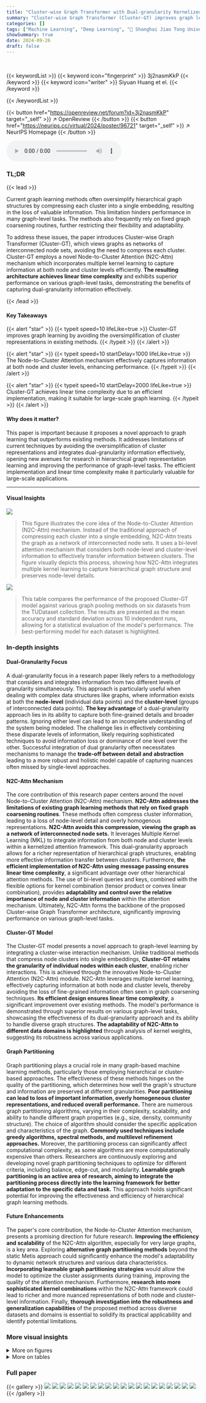 ```yaml
---
title: "Cluster-wise Graph Transformer with Dual-granularity Kernelized Attention"
summary: "Cluster-wise Graph Transformer (Cluster-GT) improves graph learning by using a novel Node-to-Cluster Attention mechanism that leverages multiple kernel learning to capture node and cluster-level infor..."
categories: []
tags: ["Machine Learning", "Deep Learning", "🏢 Shanghai Jiao Tong University",]
showSummary: true
date: 2024-09-26
draft: false
---
```


<br>

{{< keywordList >}}
{{< keyword icon="fingerprint" >}} 3j2nasmKkP {{< /keyword >}}
{{< keyword icon="writer" >}} Siyuan Huang et el. {{< /keyword >}}
 
{{< /keywordList >}}

{{< button href="https://openreview.net/forum?id=3j2nasmKkP" target="_self" >}}
↗ OpenReview
{{< /button >}}
{{< button href="https://neurips.cc/virtual/2024/poster/96721" target="_self" >}}
↗ NeurIPS Homepage
{{< /button >}}


<audio controls>
    <source src="https://ai-paper-reviewer.com/3j2nasmKkP/podcast.wav" type="audio/wav">
    Your browser does not support the audio element.
</audio>


### TL;DR


{{< lead >}}

Current graph learning methods often oversimplify hierarchical graph structures by compressing each cluster into a single embedding, resulting in the loss of valuable information. This limitation hinders performance in many graph-level tasks.  The methods also frequently rely on fixed graph coarsening routines, further restricting their flexibility and adaptability.

To address these issues, the paper introduces Cluster-wise Graph Transformer (Cluster-GT), which views graphs as networks of interconnected node sets, avoiding the need to compress each cluster. Cluster-GT employs a novel Node-to-Cluster Attention (N2C-Attn) mechanism which incorporates multiple kernel learning to capture information at both node and cluster levels efficiently.  **The resulting architecture achieves linear time complexity** and exhibits superior performance on various graph-level tasks, demonstrating the benefits of capturing dual-granularity information effectively.

{{< /lead >}}


#### Key Takeaways

{{< alert "star" >}}
{{< typeit speed=10 lifeLike=true >}} Cluster-GT improves graph learning by avoiding the oversimplification of cluster representations in existing methods. {{< /typeit >}}
{{< /alert >}}

{{< alert "star" >}}
{{< typeit speed=10 startDelay=1000 lifeLike=true >}} The Node-to-Cluster Attention mechanism effectively captures information at both node and cluster levels, enhancing performance. {{< /typeit >}}
{{< /alert >}}

{{< alert "star" >}}
{{< typeit speed=10 startDelay=2000 lifeLike=true >}} Cluster-GT achieves linear time complexity due to an efficient implementation, making it suitable for large-scale graph learning. {{< /typeit >}}
{{< /alert >}}

#### Why does it matter?
This paper is important because it proposes a novel approach to graph learning that outperforms existing methods.  It addresses limitations of current techniques by avoiding the oversimplification of cluster representations and integrates dual-granularity information effectively, opening new avenues for research in hierarchical graph representation learning and improving the performance of graph-level tasks.  The efficient implementation and linear time complexity make it particularly valuable for large-scale applications.

------
#### Visual Insights



![](https://ai-paper-reviewer.com/3j2nasmKkP/figures_3_1.jpg)

> This figure illustrates the core idea of the Node-to-Cluster Attention (N2C-Attn) mechanism.  Instead of the traditional approach of compressing each cluster into a single embedding, N2C-Attn treats the graph as a network of interconnected node sets.  It uses a bi-level attention mechanism that considers both node-level and cluster-level information to effectively transfer information between clusters.  The figure visually depicts this process, showing how N2C-Attn integrates multiple kernel learning to capture hierarchical graph structure and preserves node-level details.





![](https://ai-paper-reviewer.com/3j2nasmKkP/tables_7_1.jpg)

> This table compares the performance of the proposed Cluster-GT model against various graph pooling methods on six datasets from the TUDataset collection.  The results are presented as the mean accuracy and standard deviation across 10 independent runs, allowing for a statistical evaluation of the model's performance. The best-performing model for each dataset is highlighted.





### In-depth insights


#### Dual-Granularity Focus
A dual-granularity focus in a research paper likely refers to a methodology that considers and integrates information from two different levels of granularity simultaneously.  This approach is particularly useful when dealing with complex data structures like graphs, where information exists at both the **node-level** (individual data points) and the **cluster-level** (groups of interconnected data points).  **The key advantage** of a dual-granularity approach lies in its ability to capture both fine-grained details and broader patterns. Ignoring either level can lead to an incomplete understanding of the system being modeled.  The challenge lies in effectively combining these disparate levels of information, likely requiring sophisticated techniques to avoid information loss or dominance of one level over the other.  Successful integration of dual granularity often necessitates mechanisms to manage the **trade-off between detail and abstraction** leading to a more robust and holistic model capable of capturing nuances often missed by single-level approaches.

#### N2C-Attn Mechanism
The core contribution of this research paper centers around the novel Node-to-Cluster Attention (N2C-Attn) mechanism.  **N2C-Attn addresses the limitations of existing graph learning methods that rely on fixed graph coarsening routines**. These methods often compress cluster information, leading to a loss of node-level detail and overly homogenous representations.  **N2C-Attn avoids this compression, viewing the graph as a network of interconnected node sets.**  It leverages Multiple Kernel Learning (MKL) to integrate information from both node and cluster levels within a kernelized attention framework. This dual-granularity approach allows for a richer representation of hierarchical graph structures, enabling more effective information transfer between clusters.  Furthermore, **the efficient implementation of N2C-Attn using message passing ensures linear time complexity**, a significant advantage over other hierarchical attention methods.  The use of bi-level queries and keys, combined with the flexible options for kernel combination (tensor product or convex linear combination), provides **adaptability and control over the relative importance of node and cluster information** within the attention mechanism.  Ultimately, N2C-Attn forms the backbone of the proposed Cluster-wise Graph Transformer architecture, significantly improving performance on various graph-level tasks.

#### Cluster-GT Model
The Cluster-GT model presents a novel approach to graph-level learning by integrating a cluster-wise interaction mechanism.  Unlike traditional methods that compress node clusters into single embeddings, **Cluster-GT retains the granularity of individual nodes within each cluster**, enabling richer interactions. This is achieved through the innovative Node-to-Cluster Attention (N2C-Attn) module.  N2C-Attn leverages multiple kernel learning, effectively capturing information at both node and cluster levels, thereby avoiding the loss of fine-grained information often seen in graph coarsening techniques.  **Its efficient design ensures linear time complexity**, a significant improvement over existing methods. The model's performance is demonstrated through superior results on various graph-level tasks, showcasing the effectiveness of its dual-granularity approach and its ability to handle diverse graph structures. **The adaptability of N2C-Attn to different data domains is highlighted** through analysis of kernel weights, suggesting its robustness across various applications.

#### Graph Partitioning
Graph partitioning plays a crucial role in many graph-based machine learning methods, particularly those employing hierarchical or cluster-based approaches.  The effectiveness of these methods hinges on the quality of the partitioning, which determines how well the graph's structure and information are preserved at different granularities.  **Poor partitioning can lead to loss of important information, overly homogeneous cluster representations, and reduced overall performance.**  There are numerous graph partitioning algorithms, varying in their complexity, scalability, and ability to handle different graph properties (e.g., size, density, community structure).  The choice of algorithm should consider the specific application and characteristics of the graph. **Commonly used techniques include greedy algorithms, spectral methods, and multilevel refinement approaches.**  Moreover, the partitioning process can significantly affect computational complexity, as some algorithms are more computationally expensive than others.  Researchers are continuously exploring and developing novel graph partitioning techniques to optimize for different criteria, including balance, edge-cut, and modularity.  **Learnable graph partitioning is an active area of research, aiming to integrate the partitioning process directly into the learning framework for better adaptation to the specific data and task.**  This approach holds significant potential for improving the effectiveness and efficiency of hierarchical graph learning methods.

#### Future Enhancements
The paper's core contribution, the Node-to-Cluster Attention mechanism, presents a promising direction for future research.  **Improving the efficiency and scalability** of the N2C-Attn algorithm, especially for very large graphs, is a key area.  Exploring **alternative graph partitioning methods** beyond the static Metis approach could significantly enhance the model's adaptability to dynamic network structures and various data characteristics. **Incorporating learnable graph partitioning strategies** would allow the model to optimize the cluster assignments during training, improving the quality of the attention mechanism.  Furthermore, **research into more sophisticated kernel combinations** within the N2C-Attn framework could lead to richer and more nuanced representations of both node and cluster-level information. Finally, **thorough investigation into the robustness and generalization capabilities** of the proposed method across diverse datasets and domains is essential to solidify its practical applicability and identify potential limitations.


### More visual insights

<details>
<summary>More on figures
</summary>


![](https://ai-paper-reviewer.com/3j2nasmKkP/figures_4_1.jpg)

> This figure illustrates an efficient implementation of the Node-to-Cluster Attention with Tensor Product of Kernels (N2C-Attn-T) using a message-passing framework. It breaks down the computation into four steps, visualizing the process of aggregating node-level information, calculating cluster-wise similarity, propagating messages among clusters, and finally, combining aggregated information with node-level queries.


![](https://ai-paper-reviewer.com/3j2nasmKkP/figures_6_1.jpg)

> This figure illustrates the architecture of the Cluster-wise Graph Transformer (Cluster-GT) model. It shows a workflow diagram with three main modules: 1) a pre-processing module that uses Metis for graph partitioning and positional encoding; 2) a node-wise convolution module using a Graph Neural Network (GNN); 3) a cluster-wise interaction module using the Node-to-Cluster Attention (N2C-Attn) mechanism. The output of the model is a graph-level embedding.


![](https://ai-paper-reviewer.com/3j2nasmKkP/figures_7_1.jpg)

> This figure visualizes how the weight assigned to the cluster-level kernel (α) changes during the training process of the N2C-Attn model.  It shows that the model dynamically adjusts the balance between node-level and cluster-level information.  For social networks, α tends to be higher (more attention to cluster-level information), while for bioinformatics datasets, α is lower (more balanced attention). This indicates N2C-Attn adapts its attention strategy based on the dataset's characteristics.


![](https://ai-paper-reviewer.com/3j2nasmKkP/figures_8_1.jpg)

> This figure compares the performance of four different attention mechanisms on four different datasets.  The x-axis represents the datasets (IMDB-BINARY, IMDB-MULTI, PROTEINS, D&D), and the y-axis represents the accuracy.  Each bar represents the accuracy achieved by a different attention mechanism: GCN (baseline), N2C-Attn-T, N2C-Attn-L, Cluster-Level-Attn, and Node-Level-Attn.  The variations in accuracy across the different methods highlight the impact of integrating node and cluster-level information in the attention mechanism.


</details>




<details>
<summary>More on tables
</summary>


![](https://ai-paper-reviewer.com/3j2nasmKkP/tables_7_2.jpg)
> This table compares the performance of Cluster-GT against other graph transformer models on two datasets, ZINC and MolHIV.  The evaluation metrics used are Mean Absolute Error (MAE) for ZINC (a regression task) and Area Under the ROC Curve (ROCAUC) for MolHIV (a classification task). The results are averages from 4 different runs with 4 different seeds, highlighting Cluster-GT's superior performance. Missing values from other papers are indicated by a '-'.

![](https://ai-paper-reviewer.com/3j2nasmKkP/tables_16_1.jpg)
> This table compares the performance of the proposed Cluster-GT model against various graph pooling methods on six datasets from the TUDataset collection.  The evaluation metric is accuracy, and the results are averaged over ten runs with standard deviation reported, highlighting the best-performing method for each dataset.

</details>




### Full paper

{{< gallery >}}
<img src="https://ai-paper-reviewer.com/3j2nasmKkP/1.png" class="grid-w50 md:grid-w33 xl:grid-w25" />
<img src="https://ai-paper-reviewer.com/3j2nasmKkP/2.png" class="grid-w50 md:grid-w33 xl:grid-w25" />
<img src="https://ai-paper-reviewer.com/3j2nasmKkP/3.png" class="grid-w50 md:grid-w33 xl:grid-w25" />
<img src="https://ai-paper-reviewer.com/3j2nasmKkP/4.png" class="grid-w50 md:grid-w33 xl:grid-w25" />
<img src="https://ai-paper-reviewer.com/3j2nasmKkP/5.png" class="grid-w50 md:grid-w33 xl:grid-w25" />
<img src="https://ai-paper-reviewer.com/3j2nasmKkP/6.png" class="grid-w50 md:grid-w33 xl:grid-w25" />
<img src="https://ai-paper-reviewer.com/3j2nasmKkP/7.png" class="grid-w50 md:grid-w33 xl:grid-w25" />
<img src="https://ai-paper-reviewer.com/3j2nasmKkP/8.png" class="grid-w50 md:grid-w33 xl:grid-w25" />
<img src="https://ai-paper-reviewer.com/3j2nasmKkP/9.png" class="grid-w50 md:grid-w33 xl:grid-w25" />
<img src="https://ai-paper-reviewer.com/3j2nasmKkP/10.png" class="grid-w50 md:grid-w33 xl:grid-w25" />
<img src="https://ai-paper-reviewer.com/3j2nasmKkP/11.png" class="grid-w50 md:grid-w33 xl:grid-w25" />
<img src="https://ai-paper-reviewer.com/3j2nasmKkP/12.png" class="grid-w50 md:grid-w33 xl:grid-w25" />
<img src="https://ai-paper-reviewer.com/3j2nasmKkP/13.png" class="grid-w50 md:grid-w33 xl:grid-w25" />
<img src="https://ai-paper-reviewer.com/3j2nasmKkP/14.png" class="grid-w50 md:grid-w33 xl:grid-w25" />
<img src="https://ai-paper-reviewer.com/3j2nasmKkP/15.png" class="grid-w50 md:grid-w33 xl:grid-w25" />
<img src="https://ai-paper-reviewer.com/3j2nasmKkP/16.png" class="grid-w50 md:grid-w33 xl:grid-w25" />
<img src="https://ai-paper-reviewer.com/3j2nasmKkP/17.png" class="grid-w50 md:grid-w33 xl:grid-w25" />
<img src="https://ai-paper-reviewer.com/3j2nasmKkP/18.png" class="grid-w50 md:grid-w33 xl:grid-w25" />
<img src="https://ai-paper-reviewer.com/3j2nasmKkP/19.png" class="grid-w50 md:grid-w33 xl:grid-w25" />
<img src="https://ai-paper-reviewer.com/3j2nasmKkP/20.png" class="grid-w50 md:grid-w33 xl:grid-w25" />
{{< /gallery >}}